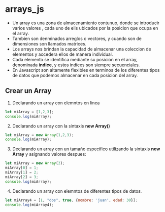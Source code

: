 # arrays_js

- Un array es una zona de almacenamiento contunuo, donde se introducir varios valores , cada uno de ells ubicados por la posicion que ocupa en el array. 
- Tambien son denminados arreglos o vectores, y cuando son de dimensiones son llamados matrices.
- Los arrays nos brindan la capacidad de almacenar una coleccion de elementos y accedera ellos de manera individual.
- Cada elemento se identifica mediante su posicion en el array, denominada **indice**, y estos indices son siempre secuenciales.
- En Javascript son altamente flexibles en terminos de los diferentes tipos de datos que podemos almacenar en cada posicion del array.

## Crear un Array

1. Declarando un array con elemntos en linea 

```Javascript
let miArray = [1,2,3];
console.log(miArray);
```

2. Declarando un array con la sintaxis **new Array()**

```javascript
let miArray = new Array(1,2,3);
console.log(miArray);
```
3. Declarando un array con un tamaño especifico utilizando la sintaxis **new Array** y asignando valores despues:


```javascript
let miArray = new Array(3);
miArray[0] = 1;
miArray[1] = 2;
miArray[2] = 3;
console.log(miArray);
```
4. Declarando un array con elemntos de diferentes tipos de datos.

```javascript
let miArray4 = [1, "dos", true, {nombre: 'juan', edad: 30}];
console.log(miArray4);
```